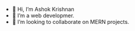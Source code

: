 - 👋 Hi, I’m Ashok Krishnan
- 👀 I’m a web developmer.
- 💞️ I’m looking to collaborate on MERN projects.

<!---
ashok4822/ashok4822 is a ✨ special ✨ repository because its `README.md` (this file) appears on your GitHub profile.
You can click the Preview link to take a look at your changes.
--->
